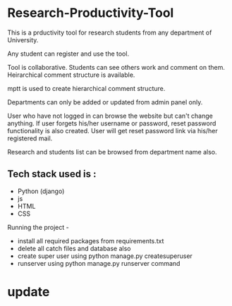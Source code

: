 # Research-Productivity-Tool

This is a prductivity tool for research students from any department of University.

Any student can register and use the tool.

Tool is collaborative. Students can see others work and comment on them.
Heirarchical comment structure is available.

mptt is used to create hierarchical comment structure.

Departments can only be added or updated from admin panel only.

User who have not logged in can browse the website but can't change anything.
If user forgets his/her username or password, reset password functionality is also created.
User will get reset password link via his/her registered mail.

Research and students list can be browsed from department name also.

## Tech stack used is :
 - Python (django)
 - js
 - HTML
 - CSS

 Running the project -
 - install all required packages from requirements.txt
 - delete all catch files and database also 
 - create super user using python manage.py createsuperuser
 - runserver using python manage.py runserver command

# update